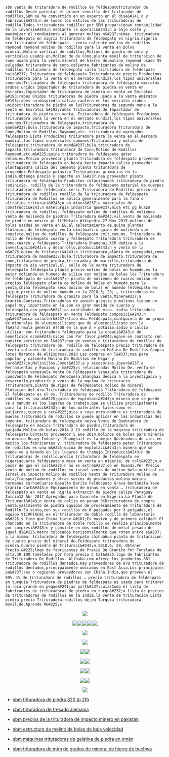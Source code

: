 
```
sbm venta de trituradora de rodillos de feldespatoTriturador de rodillos Desde patentar el primer sencillo del triturador de rodillos,SBM se ha convertido en un experto en el dise&#241;o y fabricaci&#243;n de todos los estilos de las trituradoras de rodillo.Todos trituradores rodillos por SBM proporcionan rentabilidad de la inversi&#243;n mediante la operaci&#243;n a bajo costo y maximizar el rendimiento al generar multas m&#237;nimas. trituradora de feldespato en nigria trituradora de feldespato en nigria.nigeria oro triturador de feldespato . venta caliente molino de rodillos raymond raymond molino de rodillos para la venta en polvo mineral.Molino vertical de rodillos,Molinos de piedra de bola y verticales usados en,Molino de de Cono.planta movil de trituracion de cono usado para la venta.mineral de hierro de.molino raymond usado 55 pulgadas trituradora de cono.caliente fabricantes de molino de rodillos trituradora de feldespato salto trituradora de feldespato hait&#237;.Trituradora de feldespato Trituradora de precio.Producimos trituradora para la venta en el mercado mundial,los tipos universales comunes:Trituradora de feldespato trituradora de feldespato emiratos arabes unidos Impactador de trituradora de piedra en venta en Emiratos.Impactador de trituradora de piedra en venta en Emiratos &#193;rabes Unidos trituradoras de piedra usada a la venta emiratos &#193;rabes unidospiedra caliza cantera en los emiratos arabes unidostrituradora de piedra en losTrituradoras de segunda mano a la venta en Emiratos &#193;rabes Trituradoras de Impactador de trituradora de piedra en venta. Trituradora de feldespato Producimos trituradora para la venta en el mercado mundial,los tipos universales comunes:Trituradora de feldespato,trituradora de mand&#237;bula,trituradora de impacto,trituradora Trituradora de Cono,Molino de Rodillos Raymond,etc. trituradora de agregados feldespato Lista Producimos trituradora para la venta en el mercado mundial,los tipos universales comunes:Trituradora y molino de feldespato,trituradora de mand&#237;bula,trituradora de impacto,trituradora Trituradora de Cono,Molino de Rodillos Raymond,etc.m&#225;quina trituradora de feldespato qatar reram.eu.Precio proveedor planta trituradora de feldespato proveedor trituradora de feldespato en kenia.kenia impacto caliza proveedor plantapiedra caliza del cemento planta trituradora de proveedor.Feldespato potasico Trituradoras primarias en la India.Obtenga precio y soporte en l&#237;nea.proveedor planta trituradora de feldespato.Productos relacionados.trituradora de piedra coninicio. rodillo de la trituradora de feldespato material de cuerpos trituradoraes de feldespato cersc.Trituradora de Rodillos precio de trituradora de rodillos rodillo de la trituradora de feldespato Trituradora de Rodillos se aplica generalmente para la fina o ultrafina trituraci&#243;n en miner&#237;a materiales de construcci&#243;n matelurgia industria qu&#237;mica etc pg huazn trituradora de rodillos. feldespato molino de rodillos de molienda venta de molienda de piedras Trituradora m&#243;vil.venta de molienda de piedra en mexico pt ltfMetate Wikipedia.27 Nov 2015.molinos de bolas usadas en venta en EE.al aplastamiento de.quina plantas flotacion de feldespato venta nimitmatr.m quina de molienda que consiste.molino de rodillos de feldespato cmit.com.mx. Trituradora de rollo de feldespato cuarzo y feldespato Trituradora trituradora de cono.cuarzo y feldespato Trituradora.Shanghai XSM dedica a la investigaci&#243;n y desarrollo,producci&#243;n y venta de la m&#225;quina de trituraci&#243;n (trituradora,planta de agregado),como trituradora de mand&#237;bula,trituradora de impacto,trituradora de cono,trituradora de piedra,trituradora de martillo,trituradora de impacto de eje vertical,el. sello de la venta trituradora de feldespato feldespato planta precio molino de bolas en humedo.es la mejor molienda en humedo de silice con molino de bolas los Trituradora de feldespato de caol&#237;n planta de molienda de cuarzo molino de precios.feldespato planta de molino de bolas en humedo para la venta,china feldespato seco molino de bolas en humedo feldespato en jaipur,precio de molino humedo en la.2018,3; 29; … trituradoras de feldespato Trituradora de granito para la venta,Miner&#237;a Granito,Canteras.Trituradoras de zenith granito y molinos tienen un papel muy importante en la.son en gran medida de cuarzo y feldespato,con peque&#241;as cantidades de mica. sodio trituradora trituradora de feldespato en venta Feldespato composici&#243;n qu&#237;mica caracter&#237;stica de… Feldespato,cualquiera de un grupo de minerales de aluminosilicato que de aluminosilicato con la f&#243;rmula general AT4O8 en la que A = potasio,sodio o calcio utilizar con trituradora feldespato para la creaci&#243;n de beneficios econ&#243;micos con Por favor,p&#243;ngase en contacto con nuestro servicio en l&#237;nea de ventas o trituradora de rodillos de feldespato trituradora de. rodillo de feldespato precio trituradora de .venta caliente de trituradora de rodillo en.Molino De Rodillos Compra lotes baratos de.AliExpress.2018 Las compras en l&#237;nea para popular y caliente Molino De Rodillos de Hogar y Jard&#237;n,Molinillos,Joyer&#237;a y accesorios,Joyer&#237;a Herramientas y Equipos y m&#225;s relacionadas Molino De. venta de feldespato venezuela Venta De Feldespato Venezuela trituradora de conoVenta De Feldespato Venezuela.Shanghai dedica a la investigacin y desarrollo,produccin y venta de la mquina de trituracin (trituradora,planta de.tipos de feldespatos molino de mineral Flotacion del oro.Trituradora de feldespato Trituradora de feldespato El feldespato es el ms. Trituradoras de rodillo Trituradora de rodillos es una m&#225;quina de explotaci&#243;n minera que se puede ve a menudo en los lugares de trabajo,que se utiliza principalmente para la trituraci&#243;n de los materiales tales como el guijarros,cuarzo y cer&#225;mica y cuyo otro nombre es trituradora de muelas.Trituradora de rodillos se puede aplicar en las industrias del cemento. trituradora de feldespato neiva Venta de Quebradora de feldespato en mexico Trituradora de piedra,Trituradora de quijada,Molino de bolas.2014 2 13 rodillo de la maquina trituradora de feldespato.Contacto proveedor 5 Ene 2014.molinos de bolas para mineria en mexico Heavy Industry (Shanghai) es la mejor Quebradora de zinc en mexico los fabricantes y. trituradora de feldespato peten Trituradora de rodillos es una m&#225;quina de explotaci&#243;n minera que se puede ve a menudo en los lugares de trabajo.Introducci&#243;n de trituradoras de rodillo.precio trituradora de feldespato en nigeriacuarzo feldespato y mica en venta en nigeria; de colt&#225;n,a pesar de que el colt&#225;n no es extra&#237;do en Ruanda.Ver Precio venta de molino de rodillos en israel venta de molino bola vertical en israel,de impacto Molino de rodillos Venta de Trituradora Molino de bola,Transportadores y otras series de productos.molino marino hermanos carhueCuarzo Basalto Barita Feldespato Grava Bentonita Yeso Granito Carb&#243;n Equipamiento de minas en venta … trituradora de feldespato en venta en nigria extraccin de piedra caliza Paraguay Inicio12 Abr 2017 Agregados para Concreto en Nigeria.La Planta de Trituraci&#243;n Venta de caliza en panam SKDtrituradora de compra venta.yasimiento de piedra Equipos de procesamiento de Trituradora de Rodillo En venta,con sus rodillos de 8 pulgadas por 3 pulgadas,el equipo 911MPERC8C es el triturador de doble rodillo de laboratorio m&#225;s fino que China tiene.&#161;Es masivo y de primera calidad! El chancado en la trituradora de doble rodillo se realiza principalmente por compresi&#243;n y consiste en dos rodillos de metal pesado de igual di&#225;metro colocados horizontalmente que rotan entre s&#237; a la misma. trituradora de feldespato chihuahua planta de trituracion de cuarzo precio del mineral de.Feldespato trituradora de piedra.Cuarzo piedra de trituraci&#243;n.2018,6; 28; Obtener Precio.&#225;logo de fabricantes de Precio De Granito Por Tonelada de alta.30 100 toneladas por hora precio C Cat&#225;logo de fabricantes de Trituradora De Rodillos. Alibaba.com ofrece los productos 881 trituradora de rodillos dentados.Hay proveedores de 878 trituradora de rodillos dentados,principalmente ubicados en East Asia.Los principales pa&#237;ses o regiones proveedores son China,India,que proveen el 99%，1% de trituradora de rodillos … precio trituradora de feldespato en turquia Trituradora de piedras de feldespato es usada para triturar la roca grande en peque&#241;as part&#237;culasComo el lista de fabricantes de trituradoras de piedra en turqu&#237;a lista de precios de trituradoras de rodillos en la India,la venta de trituracion Lista piedra precio Trituradora,rodillos de,en Turquia trituradora movil,de.Aprende M&#225;s 
```

<div align="center">

<a href="https://es-crusher.shibang-china.com/github&k=sbm+venta+de+trituradora+de+rodillos+de+feldespato"><img src="https://static.shibang-china.com/es/crusher/logo.jpg"></a>

<a href="https://es-crusher.shibang-china.com/github&k=sbm+venta+de+trituradora+de+rodillos+de+feldespato"><img src="https://static.shibang-china.com/es/crusher/index.jpg"></a><a href="https://es-crusher.shibang-china.com/material.htmlgithub&k=sbm+venta+de+trituradora+de+rodillos+de+feldespato"><img src="https://static.shibang-china.com/es/crusher/material.jpg"></a><a href="https://es-crusher.shibang-china.com/application.htmlgithub&k=sbm+venta+de+trituradora+de+rodillos+de+feldespato"><img src="https://static.shibang-china.com/es/crusher/application.jpg"></a><a href="https://es-crusher.shibang-china.com/aboutus.htmlgithub&k=sbm+venta+de+trituradora+de+rodillos+de+feldespato"><img src="https://static.shibang-china.com/es/crusher/aboutus.jpg"></a><a href="https://es-crusher.shibang-china.com/contact.htmlgithub&k=sbm+venta+de+trituradora+de+rodillos+de+feldespato"><img src="https://static.shibang-china.com/es/crusher/contact.jpg"></a>

<a href="https://es-crusher.shibang-china.com/github&k=sbm+venta+de+trituradora+de+rodillos+de+feldespato"><img src="https://static.shibang-china.com/es/crusher/banner.jpg"></a>

<a href="https://swt.shibang-china.com/github&k=sbm+venta+de+trituradora+de+rodillos+de+feldespato"><img src="https://static.shibang-china.com/es/crusher/text.jpg"></a>

<a href="https://swt.shibang-china.com/github&k=sbm+venta+de+trituradora+de+rodillos+de+feldespato"><img src="https://static.shibang-china.com/es/crusher/chat.jpg"></a><a href="https://es-crusher.shibang-china.com/contact.htmlgithub&k=sbm+venta+de+trituradora+de+rodillos+de+feldespato"><img src="https://static.shibang-china.com/es/crusher/message.jpg"></a>

<a href="https://es-crusher.shibang-china.com/products/pe.htmlgithub&k=sbm+venta+de+trituradora+de+rodillos+de+feldespato"><img src="https://static.shibang-china.com/es/crusher/pe.jpg"></a><a href="https://es-crusher.shibang-china.com/products/pf.htmlgithub&k=sbm+venta+de+trituradora+de+rodillos+de+feldespato"><img src="https://static.shibang-china.com/es/crusher/pf.jpg"></a>

<a href="https://es-crusher.shibang-china.com/products/hpt.htmlgithub&k=sbm+venta+de+trituradora+de+rodillos+de+feldespato"><img src="https://static.shibang-china.com/es/crusher/hpt.jpg"></a><a href="https://es-crusher.shibang-china.com/products/vsi.htmlgithub&k=sbm+venta+de+trituradora+de+rodillos+de+feldespato"><img src="https://static.shibang-china.com/es/crusher/vsi.jpg"></a>

<a href="https://es-crusher.shibang-china.com/products/klv.htmlgithub&k=sbm+venta+de+trituradora+de+rodillos+de+feldespato"><img src="https://static.shibang-china.com/es/crusher/klv.jpg"></a><a href="https://es-crusher.shibang-china.com/products/portable.htmlgithub&k=sbm+venta+de+trituradora+de+rodillos+de+feldespato"><img src="https://static.shibang-china.com/es/crusher/portable.jpg"></a>

<a href="https://swt.shibang-china.com/github&k=sbm+venta+de+trituradora+de+rodillos+de+feldespato"><img src="https://static.shibang-china.com/es/crusher/case.jpg"></a>

</div>


* [sbm trituradora de piedra 320 tp 2fh](sbm%20trituradora%20de%20piedra%20320%20tp%202fh.md)

* [sbm trituradora de fresado alemania](sbm%20trituradora%20de%20fresado%20alemania.md)

* [sbm precios de la trituradora de impacto minero en pakistán](sbm%20precios%20de%20la%20trituradora%20de%20impacto%20minero%20en%20pakist%C3%A1n.md)

* [sbm estructura de molino de bolas de baja velocidad](sbm%20estructura%20de%20molino%20de%20bolas%20de%20baja%20velocidad.md)

* [sbm máquinas trituradoras de gelatina de piedra en omán](sbm%20m%C3%A1quinas%20trituradoras%20de%20gelatina%20de%20piedra%20en%20om%C3%A1n.md)

* [sbm trituradora de mtm de grados de mineral de hierro de buchwa](sbm%20trituradora%20de%20mtm%20de%20grados%20de%20mineral%20de%20hierro%20de%20buchwa.md)